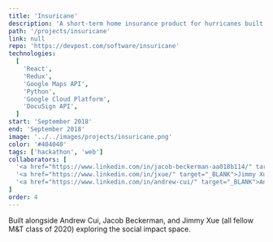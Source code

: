 ```yaml
---
title: 'Insuricane'
description: 'A short-term home insurance product for hurricanes built for PennApps F18. Leveraged machine learning algorithm trained on NOAA data to calculate risk of damages to assets and a hedging portfolio of shorts on correlated, publicly traded local utilities.'
path: '/projects/insuricane'
link: null
repo: 'https://devpost.com/software/insuricane'
technologies:
  [
    'React',
    'Redux',
    'Google Maps API',
    'Python',
    'Google Cloud Platform',
    'DocuSign API',
  ]
start: 'September 2018'
end: 'September 2018'
image: '../../images/projects/insuricane.png'
color: '#404040'
tags: ['hackathon', 'web']
collaborators: [
  '<a href="https://www.linkedin.com/in/jacob-beckerman-aa018b114/" target="_BLANK">Jacob Beckerman</a>',
  '<a href="https://www.linkedin.com/in/jxue/" target="_BLANK">Jimmy Xue</a>',
  '<a href="https://www.linkedin.com/in/andrew-cui/" target="_BLANK">Andrew Cui</a>',
]
order: 4
---
```


Built alongside Andrew Cui, Jacob Beckerman, and Jimmy Xue (all fellow M&T class of 2020) exploring the social impact space.
